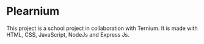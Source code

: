 # Plearnium

This project is a school project in collaboration with Ternium.
It is made with HTML, CSS, JavaScript, NodeJs and Express Js. 
